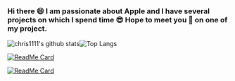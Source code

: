 ### Hi there 😄 I am passionate about Apple and I have several projects on which I spend time 😎 Hope to meet you 🤝 on one of my project.
![chris1111's github stats](https://github-readme-stats.vercel.app/api?username=chris1111&show_icons=true)![Top Langs](https://github-readme-stats.vercel.app/api/top-langs/?username=chris1111&hide=php,css&layout=compact)


[![ReadMe Card](https://github-readme-stats.vercel.app/api/pin/?username=anuraghazra&repo=github-readme-stats)](https://github.com/chris1111/chris1111)



[![ReadMe Card](https://github-readme-stats.vercel.app/api/pin/?username=chris1111&repo=github-readme-stats)](https://github.com/chris1111/chris1111)





